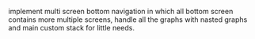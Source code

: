 implement multi screen bottom navigation in which all bottom screen contains more multiple screens,
handle all the graphs with nasted graphs and main custom stack for little needs.

